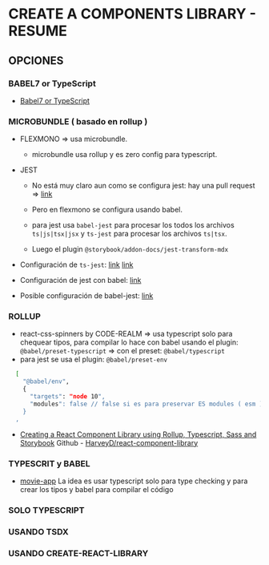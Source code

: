 # CREATE A COMPONENTS LIBRARY - RESUME

## OPCIONES

### BABEL7 or TypeScript

* [Babel7 or TypeScript](https://kulshekhar.github.io/ts-jest/user/babel7-or-ts)

### MICROBUNDLE ( basado en rollup )

* FLEXMONO => usa microbundle.
  * microbundle usa rollup y es zero config para typescript.

* JEST

  * No está muy claro aun como se configura jest: hay una pull request => [link](https://github.com/developit/microbundle/pull/555)

  * Pero en flexmono se configura usando babel.
  * para jest usa `babel-jest` para procesar los todos los archivos `ts|js|tsx|jsx` y `ts-jest` para procesar los archivos `ts|tsx`.
  * Luego el plugin `@storybook/addon-docs/jest-transform-mdx`
* Configuración de `ts-jest`:
    [link](https://kulshekhar.github.io/ts-jest/user/config/)
    [link](https://kulshekhar.github.io/ts-jest/user/config/babelConfig)
* Configuración de jest con babel:
    [link](https://jestjs.io/docs/en/getting-started#using-babel)
* Posible configuración de babel-jest:
    [link](https://www.npmjs.com/package/babel-jest)

### ROLLUP

* react-css-spinners by CODE-REALM => usa typescript solo para chequear tipos, para compilar lo hace con babel usando el plugin: `@babel/preset-typescript` => con el preset: `@babel/typescript`
* para jest se usa el plugin: `@babel/preset-env`

```bash
  [
    "@babel/env",
    {
      "targets": "node 10",
      "modules": false // false si es para preservar ES modules ( esm )
    }
  ,
```

* [Creating a React Component Library using Rollup, Typescript, Sass and Storybook](https://blog.harveydelaney.com/creating-your-own-react-component-library/)
  Github - [HarveyD/react-component-library
](https://github.com/HarveyD/react-component-library)

### TYPESCRIT y BABEL

* [movie-app](https://github.com/debojitroy/movie-app/blob/master/packages/components/package.json)
  La idea es usar typescript solo para type checking y para crear los tipos y babel para compilar el código

### SOLO TYPESCRIPT

### USANDO TSDX

### USANDO CREATE-REACT-LIBRARY
